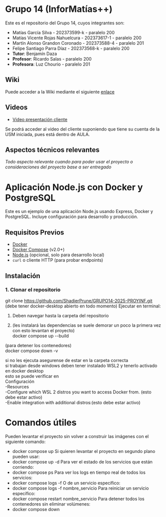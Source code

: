 # Grupo 14 (InforMatías++)

Este es el repositorio del Grupo 14, cuyos integrantes son:

-  Matías García Silva - 202373599-k - paralelo 200
-  Matías Vicente Rojas Nahuelcura - 202373617-1 - paralelo 200
-  Martín Alonso Grandon Coronado - 202373588-4 - paralelo 201
-  Felipe Santiago Parra Díaz - 202373568-k - paralelo 200
-  **Tutor**: Benjamín Daza
-  **Profesor**: Ricardo Salas - paralelo 200
-  **Profesora**: Luz Chourio - paralelo 201

## Wiki

Puede acceder a la Wiki mediante el siguiente [enlace](https://github.com/ShadierPrune/GRUPO14-2025-PROYINF/wiki)

## Videos

* [Video presentación cliente](https://aula.usm.cl/pluginfile.php/7621199/mod_resource/content/2/video1352931478.mp4)

Se podrá acceder al video del cliente suponiendo que tiene su cuenta de la USM iniciada, pues está dentro de AULA.

## Aspectos técnicos relevantes

_Todo aspecto relevante cuando para poder usar el proyecto o consideraciones del proyecto base a ser entregado_


# Aplicación Node.js con Docker y PostgreSQL

Este es un ejemplo de una aplicación Node.js usando Express, Docker y PostgreSQL. Incluye configuración para desarrollo y producción.

## Requisitos Previos

- [Docker](https://docs.docker.com/get-docker/)
- [Docker Compose](https://docs.docker.com/compose/install/) (v2.0+)
- [Node.js](https://nodejs.org/) (opcional, solo para desarrollo local)
- `curl` o cliente HTTP (para probar endpoints)

## Instalación

### 1. Clonar el repositorio
git clone https://github.com/ShadierPrune/GRUPO14-2025-PROYINF.git
(debe tener docker-desktop abierto en todo momento)
Ejecutar en terminal:

1. Deben navegar hasta la carpeta del repositorio

2. (les instalará las dependencias se suele demorar un poco la primera vez con esto levantan el proyecto)  
docker compose up --build

(para detener los contenedores)  
docker compose down -v

si no les ejecuta asegurense de estar en la carpeta correcta  
si trabajan desde windows deben tener instalado WSL2 y tenerlo activado en docker desktop  
esto se puede verificar en  
Configuración   
-Resources  
  -Configure which WSL 2 distros you want to access Docker from. (esto debe estar activo)  
  -Enable integration with additional distros:(esto debe estar activo)  

# Comandos útiles 

Pueden levantar el proyecto sin volver a construir las imágenes con el siguiente comando:
  - docker compose up
Si quieren levantar el proyecto en segundo plano pueden usar:
  - docker compose up -d
Para ver el estado de los servicios que están corriendo:
  - docker compose ps
Para ver los logs en tiempo real de todos los servicios:
  - docker compose logs -f
O de un servicio específico:
  - docker compose logs -f nombre_servicio
Para reiniciar un servicio específico:
  - docker compose restart nombre_servicio
Para detener todos los contenedores sin eliminar volúmenes:
  - docker compose down



